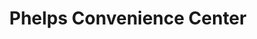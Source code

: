 ---
title: "Phelps Convenience Center"
url: /phelps/phelps-convenience-center/
shop: convenience
---